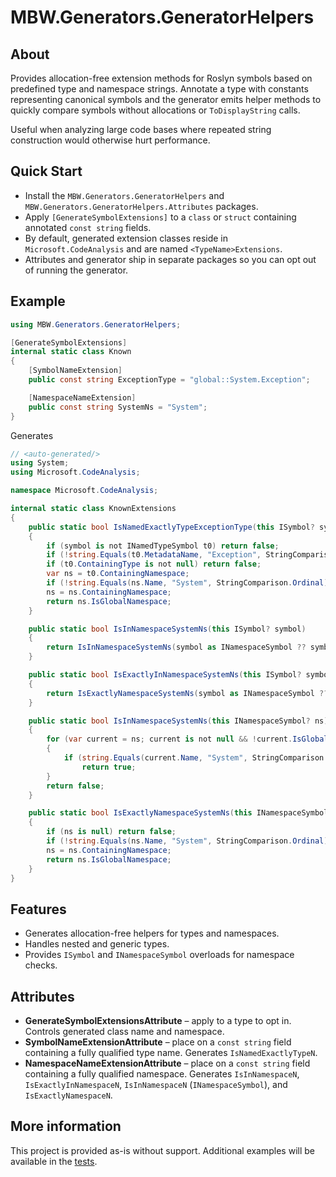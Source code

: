 # MBW.Generators.GeneratorHelpers

## About
Provides allocation-free extension methods for Roslyn symbols based on predefined type and namespace strings. Annotate a type with constants representing canonical symbols and the generator emits helper methods to quickly compare symbols without allocations or `ToDisplayString` calls.

Useful when analyzing large code bases where repeated string construction would otherwise hurt performance.

## Quick Start
- Install the `MBW.Generators.GeneratorHelpers` and `MBW.Generators.GeneratorHelpers.Attributes` packages.
- Apply `[GenerateSymbolExtensions]` to a `class` or `struct` containing annotated `const string` fields.
- By default, generated extension classes reside in `Microsoft.CodeAnalysis` and are named `<TypeName>Extensions`.
- Attributes and generator ship in separate packages so you can opt out of running the generator.

## Example
```csharp
using MBW.Generators.GeneratorHelpers;

[GenerateSymbolExtensions]
internal static class Known
{
    [SymbolNameExtension]
    public const string ExceptionType = "global::System.Exception";

    [NamespaceNameExtension]
    public const string SystemNs = "System";
}
```
Generates
```csharp
// <auto-generated/>
using System;
using Microsoft.CodeAnalysis;

namespace Microsoft.CodeAnalysis;

internal static class KnownExtensions
{
    public static bool IsNamedExactlyTypeExceptionType(this ISymbol? symbol)
    {
        if (symbol is not INamedTypeSymbol t0) return false;
        if (!string.Equals(t0.MetadataName, "Exception", StringComparison.Ordinal)) return false;
        if (t0.ContainingType is not null) return false;
        var ns = t0.ContainingNamespace;
        if (!string.Equals(ns.Name, "System", StringComparison.Ordinal)) return false;
        ns = ns.ContainingNamespace;
        return ns.IsGlobalNamespace;
    }

    public static bool IsInNamespaceSystemNs(this ISymbol? symbol)
    {
        return IsInNamespaceSystemNs(symbol as INamespaceSymbol ?? symbol?.ContainingNamespace);
    }

    public static bool IsExactlyInNamespaceSystemNs(this ISymbol? symbol)
    {
        return IsExactlyNamespaceSystemNs(symbol as INamespaceSymbol ?? symbol?.ContainingNamespace);
    }

    public static bool IsInNamespaceSystemNs(this INamespaceSymbol? ns)
    {
        for (var current = ns; current is not null && !current.IsGlobalNamespace; current = current.ContainingNamespace)
        {
            if (string.Equals(current.Name, "System", StringComparison.Ordinal))
                return true;
        }
        return false;
    }

    public static bool IsExactlyNamespaceSystemNs(this INamespaceSymbol? ns)
    {
        if (ns is null) return false;
        if (!string.Equals(ns.Name, "System", StringComparison.Ordinal)) return false;
        ns = ns.ContainingNamespace;
        return ns.IsGlobalNamespace;
    }
}
```

## Features
- Generates allocation-free helpers for types and namespaces.
- Handles nested and generic types.
- Provides `ISymbol` and `INamespaceSymbol` overloads for namespace checks.

## Attributes
- **GenerateSymbolExtensionsAttribute** – apply to a type to opt in. Controls generated class name and namespace.
- **SymbolNameExtensionAttribute** – place on a `const string` field containing a fully qualified type name. Generates `IsNamedExactlyTypeN`.
- **NamespaceNameExtensionAttribute** – place on a `const string` field containing a fully qualified namespace. Generates `IsInNamespaceN`, `IsExactlyInNamespaceN`, `IsInNamespaceN` (`INamespaceSymbol`), and `IsExactlyNamespaceN`.

## More information
This project is provided as-is without support. Additional examples will be available in the [tests](../MBW.Generators.GeneratorHelpers.Tests).
